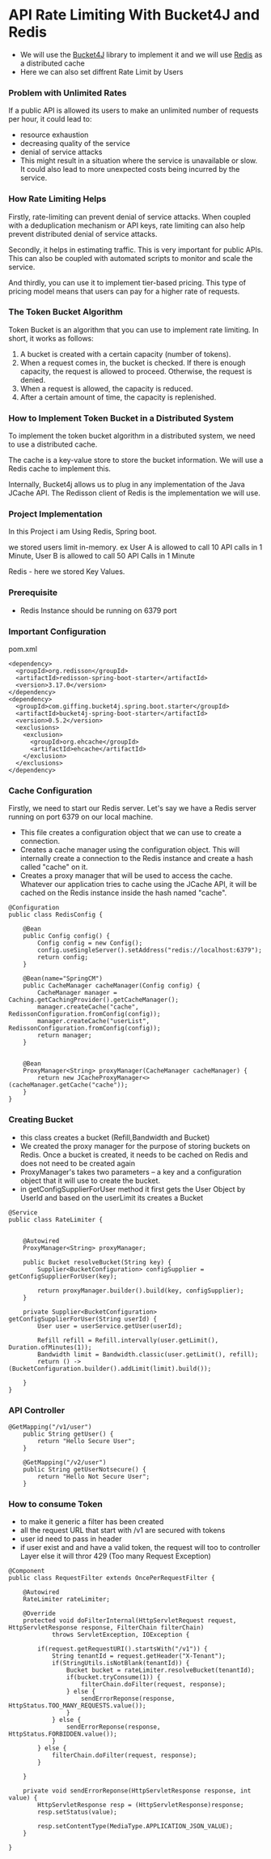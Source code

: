 # API Rate Limiting With Bucket4J and Redis

- We will use the [Bucket4J](https://github.com/bucket4j/bucket4j) library to implement it and we will use [Redis](https://redis.io/) as a distributed cache
- Here we can also set diffrent Rate Limit by Users

### Problem with Unlimited Rates

If a public API is allowed its users to make an unlimited number of requests per hour, it could lead to:

- resource exhaustion
- decreasing quality of the service
- denial of service attacks
- This might result in a situation where the service is unavailable or slow. It could also lead to more unexpected costs being incurred by the service.

### How Rate Limiting Helps
Firstly, rate-limiting can prevent denial of service attacks. When coupled with a deduplication mechanism or API keys, rate limiting can also help prevent distributed denial of service attacks.

Secondly, it helps in estimating traffic. This is very important for public APIs. This can also be coupled with automated scripts to monitor and scale the service.

And thirdly, you can use it to implement tier-based pricing. This type of pricing model means that users can pay for a higher rate of requests.

### The Token Bucket Algorithm
Token Bucket is an algorithm that you can use to implement rate limiting. In short, it works as follows:

1. A bucket is created with a certain capacity (number of tokens).
2. When a request comes in, the bucket is checked. If there is enough capacity, the request is allowed to proceed. Otherwise, the request is denied.
3. When a request is allowed, the capacity is reduced.
4. After a certain amount of time, the capacity is replenished.

### How to Implement Token Bucket in a Distributed System
To implement the token bucket algorithm in a distributed system, we need to use a distributed cache.

The cache is a key-value store to store the bucket information. We will use a Redis cache to implement this.

Internally, Bucket4j allows us to plug in any implementation of the Java JCache API. The Redisson client of Redis is the implementation we will use.

### Project Implementation

In this Project i am Using Redis, Spring boot. 

we stored users limit in-memory. ex User A is allowed to call 10 API calls in 1 Minute, User B is allowed to call 50 API Calls in 1 Minute

Redis - here we stored Key Values.

### Prerequisite

- Redis Instance should be running on 6379 port

### Important Configuration

pom.xml
```
<dependency>
  <groupId>org.redisson</groupId>
  <artifactId>redisson-spring-boot-starter</artifactId>
  <version>3.17.0</version>
</dependency>
<dependency>
  <groupId>com.giffing.bucket4j.spring.boot.starter</groupId>
  <artifactId>bucket4j-spring-boot-starter</artifactId>
  <version>0.5.2</version>
  <exclusions>
    <exclusion>
      <groupId>org.ehcache</groupId>
      <artifactId>ehcache</artifactId>
    </exclusion>
  </exclusions>
</dependency>
```
### Cache Configuration
Firstly, we need to start our Redis server. Let's say we have a Redis server running on port 6379 on our local machine.

- This file creates a configuration object that we can use to create a connection.
- Creates a cache manager using the configuration object. This will internally create a connection to the Redis instance and create a hash called "cache" on it.
- Creates a proxy manager that will be used to access the cache. Whatever our application tries to cache using the JCache API, it will be cached on the Redis instance inside the hash named "cache".

```
@Configuration
public class RedisConfig {

	@Bean
    public Config config() {
        Config config = new Config();
        config.useSingleServer().setAddress("redis://localhost:6379");
        return config;
    }
    
    @Bean(name="SpringCM")
    public CacheManager cacheManager(Config config) {
    	CacheManager manager = Caching.getCachingProvider().getCacheManager();
        manager.createCache("cache", RedissonConfiguration.fromConfig(config));
        manager.createCache("userList", RedissonConfiguration.fromConfig(config));
        return manager;
    }
    

    @Bean
    ProxyManager<String> proxyManager(CacheManager cacheManager) {
        return new JCacheProxyManager<>(cacheManager.getCache("cache"));
    }
}
```
### Creating Bucket

- this class creates a bucket (Refill,Bandwidth and Bucket)
- We created the proxy manager for the purpose of storing buckets on Redis. Once a bucket is created, it needs to be cached on Redis and does not need to be created again
-  ProxyManager's takes two parameters – a key and a configuration object that it will use to create the bucket.
-  in getConfigSupplierForUser method it first gets the User Object by UserId and based on the userLimit its creates a Bucket
```
@Service
public class RateLimiter {


	@Autowired
	ProxyManager<String> proxyManager;

	public Bucket resolveBucket(String key) {
		Supplier<BucketConfiguration> configSupplier = getConfigSupplierForUser(key);

		return proxyManager.builder().build(key, configSupplier);
	}

	private Supplier<BucketConfiguration> getConfigSupplierForUser(String userId) {
		User user = userService.getUser(userId);

		Refill refill = Refill.intervally(user.getLimit(), Duration.ofMinutes(1));
		Bandwidth limit = Bandwidth.classic(user.getLimit(), refill);
		return () -> (BucketConfiguration.builder().addLimit(limit).build());

	}
}
```

### API Controller

```
@GetMapping("/v1/user")
	public String getUser() {
		return "Hello Secure User";
	}
	
	@GetMapping("/v2/user")
	public String getUserNotsecure() {
		return "Hello Not Secure User";
	}
```

### How to consume Token

- to make it generic a filter has been created
- all the request URL that start with /v1 are secured with tokens
- user id need to pass in header
- if user exist and and have a valid token, the request will too to controller Layer else it will thror 429 (Too many Request Exception) 
```
@Component
public class RequestFilter extends OncePerRequestFilter {

	@Autowired
	RateLimiter rateLimiter;
	
	@Override
	protected void doFilterInternal(HttpServletRequest request, HttpServletResponse response, FilterChain filterChain)
			throws ServletException, IOException {
		
		if(request.getRequestURI().startsWith("/v1")) {
			String tenantId = request.getHeader("X-Tenant");
			if(StringUtils.isNotBlank(tenantId)) {
				Bucket bucket = rateLimiter.resolveBucket(tenantId);
				if(bucket.tryConsume(1)) {
					filterChain.doFilter(request, response);
				} else {
					sendErrorReponse(response, HttpStatus.TOO_MANY_REQUESTS.value());
				}
			} else {
				sendErrorReponse(response, HttpStatus.FORBIDDEN.value());
			}
		} else {
			filterChain.doFilter(request, response);
		}

	}

	private void sendErrorReponse(HttpServletResponse response, int value) {
		HttpServletResponse resp = (HttpServletResponse)response;
		resp.setStatus(value);
		
		resp.setContentType(MediaType.APPLICATION_JSON_VALUE);
	}

}
```
